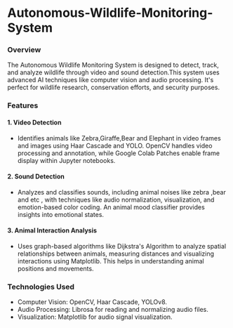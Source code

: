 # Autonomous-Wildlife-Monitoring-System

### Overview
The Autonomous Wildlife Monitoring System is designed to detect, track, and analyze wildlife through video and sound detection.This system uses advanced AI techniques like computer vision and audio processing. It's perfect for wildlife research, conservation efforts, and security purposes.

### Features

#### 1. Video Detection
- Identifies animals like Zebra,Giraffe,Bear and Elephant in video frames and images using Haar Cascade and YOLO. OpenCV handles video processing and annotation, while Google Colab Patches enable frame display within Jupyter notebooks.

#### 2. Sound Detection
- Analyzes and classifies sounds, including animal noises like zebra ,bear and etc , with techniques like audio normalization, visualization, and emotion-based color coding. An animal mood classifier provides insights into emotional states.

#### 3. Animal Interaction Analysis
- Uses graph-based algorithms like Dijkstra's Algorithm to analyze spatial relationships between animals, measuring distances and visualizing interactions using Matplotlib. This helps in understanding animal positions and movements.

### Technologies Used
- Computer Vision: OpenCV, Haar Cascade, YOLOv8.
- Audio Processing: Librosa for reading and normalizing audio files.
- Visualization: Matplotlib for audio signal visualization.
